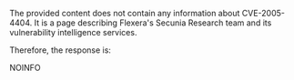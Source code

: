The provided content does not contain any information about CVE-2005-4404. It is a page describing Flexera's Secunia Research team and its vulnerability intelligence services.

Therefore, the response is:

NOINFO